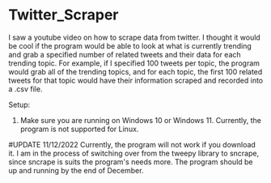 # Twitter_Scraper


I saw a youtube video on how to scrape data from twitter. I thought it would be cool if the program would be able to look at what is currently trending and grab a specified number of related tweets and their data for each trending topic. For example, if I specified 100 tweets per topic, the program would grab all of the trending topics, and for each topic, the first 100 related tweets for that topic would have their information scraped and recorded into a .csv file.

Setup:
1) Make sure you are running on Windows 10 or Windows 11. Currently, the program is not supported for Linux.

#UPDATE 11/12/2022
Currently, the program will not work if you download it. I am in the process of switching over from the tweepy library to sncrape, since sncrape is suits the program's needs more. The program should be up and running by the end of December. 
